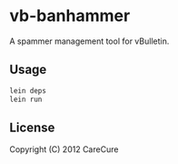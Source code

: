 # vb-banhammer

A spammer management tool for vBulletin.


## Usage

```bash
lein deps
lein run
```

## License

Copyright (C) 2012 CareCure
